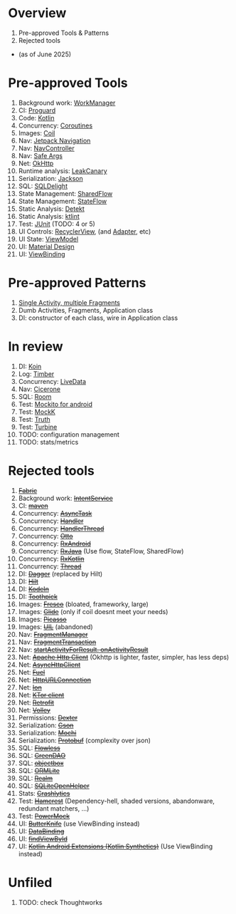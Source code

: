 # Overview
1. Pre-approved Tools & Patterns
1. Rejected tools
- (as of June 2025)


# Pre-approved Tools
1. Background work: [WorkManager](https://developer.android.com/develop/background-work/background-tasks/persistent/getting-started)
1. CI: [Proguard](https://developer.android.com/topic/performance/app-optimization/enable-app-optimization)
1. Code: [Kotlin](https://kotlinlang.org/)
1. Concurrency: [Coroutines](https://kotlinlang.org/docs/coroutines-overview.html)
1. Images: [Coil](https://coil-kt.github.io/coil/)
1. Nav: [Jetpack Navigation](https://developer.android.com/guide/navigation)
1. Nav: [NavController](https://developer.android.com/guide/navigation/navcontroller)
1. Nav: [Safe Args](https://developer.android.com/guide/navigation/use-graph/safe-args)
1. Net: [OkHttp](https://square.github.io/okhttp/)
1. Runtime analysis: [LeakCanary](https://square.github.io/leakcanary/)
1. Serialization: [Jackson](https://github.com/FasterXML/jackson)
1. SQL: [SQLDelight](https://github.com/sqldelight/sqldelight)
1. State Management: [SharedFlow](https://kotlinlang.org/api/kotlinx.coroutines/kotlinx-coroutines-core/kotlinx.coroutines.flow/-shared-flow/)
1. State Management: [StateFlow](https://kotlinlang.org/api/kotlinx.coroutines/kotlinx-coroutines-core/kotlinx.coroutines.flow/-state-flow/)
1. Static Analysis: [Detekt](https://github.com/detekt/detekt)
1. Static Analysis: [ktlint](https://github.com/pinterest/ktlint)
1. Test: [JUnit](TODO) (TODO: 4 or 5)
1. UI Controls: [RecyclerView](https://developer.android.com/develop/ui/views/layout/recyclerview), (and [Adapter](https://developer.android.com/reference/androidx/recyclerview/widget/RecyclerView.Adapter), etc)
1. UI State: [ViewModel](https://developer.android.com/topic/libraries/architecture/viewmodel)
1. UI: [Material Design](https://developer.android.com/develop/ui/views/theming/look-and-feel)
1. UI: [ViewBinding](https://developer.android.com/topic/libraries/view-binding)


# Pre-approved Patterns
1. [Single Activity, multiple Fragments](https://developer.android.com/guide/fragments/communicate)
1. Dumb Activities, Fragments, Application class
1. DI: constructor of each class, wire in Application class


# In review
1. DI: [Koin](https://insert-koin.io/docs/setup/koin)
1. Log: [Timber](https://github.com/JakeWharton/timber)
1. Concurrency: [LiveData](TODO)
1. Nav: [Cicerone](https://github.com/terrakok/Cicerone)
1. SQL: [Room](https://developer.android.com/training/data-storage/room)
1. Test: [Mockito for android](TODO)
1. Test: [MockK](https://mockk.io/ANDROID.html)
1. Test: [Truth](https://truth.dev/)
1. Test: [Turbine](https://github.com/cashapp/turbine)
1. TODO: configuration management
1. TODO: stats/metrics


# Rejected tools
1. ~~[Fabric](https://firebase.google.com/docs/reference/android/io/fabric/sdk/android/fabric/Fabric)~~
1. Background work: ~~[IntentService](https://developer.android.com/reference/android/app/IntentService)~~
1. CI: ~~[maven](https://maven.apache.org/)~~
1. Concurrency: ~~[AsyncTask](https://developer.android.com/reference/android/os/AsyncTask)~~
1. Concurrency: ~~[Handler](https://developer.android.com/reference/android/os/Handler)~~
1. Concurrency: ~~[HandlerThread](https://developer.android.com/reference/android/os/HandlerThread)~~
1. Concurrency: ~~[Otto](https://square.github.io/otto/)~~
1. Concurrency: ~~[RxAndroid](https://github.com/ReactiveX/RxAndroid)~~
1. Concurrency: ~~[RxJava](https://github.com/ReactiveX/RxJava)~~ (Use flow, StateFlow, SharedFlow)
1. Concurrency: ~~[RxKotlin](https://github.com/ReactiveX/RxKotlin)~~
1. Concurrency: ~~[Thread](https://developer.android.com/reference/java/lang/Thread)~~
1. DI: ~~[Dagger](https://developer.android.com/training/dependency-injection/dagger-android)~~ (replaced by Hilt)
1. DI: ~~[Hilt](https://developer.android.com/training/dependency-injection/hilt-android)~~
1. DI: ~~[KodeIn](https://github.com/kosi-libs/Kodein)~~
1. DI: ~~[Toothpick](https://github.com/stephanenicolas/toothpick)~~
1. Images: ~~[Fresco](https://frescolib.org/)~~ (bloated, frameworky, large)
1. Images: ~~[Glide](https://github.com/bumptech/glide)~~ (only if coil doesnt meet your needs)
1. Images: ~~[Picasso](https://square.github.io/picasso/)~~
1. Images: ~~[UIL](https://github.com/nostra13/Android-Universal-Image-Loader)~~ (abandoned)
1. Nav: ~~[FragmentManager](https://developer.android.com/guide/fragments/fragmentmanager#using)~~
1. Nav: ~~[FragmentTransaction](https://developer.android.com/reference/androidx/fragment/app/FragmentTransaction.html)~~
1. Nav: ~~[startActivityForResult, onActivityResult](https://developer.android.com/training/basics/intents/result)~~
1. Net: ~~[Apache Http Client](https://hc.apache.org/httpcomponents-client-4.5.x/index.html)~~ (Okhttp is lighter, faster, simpler, has less deps)
1. Net: ~~[AsyncHttpClient](https://github.com/android-async-http/android-async-http)~~
1. Net: ~~[Fuel](https://github.com/kittinunf/fuel)~~
1. Net: ~~[HttpURLConnection ](https://developer.android.com/reference/java/net/HttpURLConnection)~~
1. Net: ~~[Ion](https://github.com/koush/ion)~~
1. Net: ~~[KTor client](https://ktor.io/docs/client-engines.html)~~
1. Net: ~~[Retrofit](https://square.github.io/retrofit/)~~
1. Net: ~~[Volley](https://google.github.io/volley/)~~
1. Permissions: ~~[Dexter](https://github.com/Karumi/Dexter)~~
1. Serialization: ~~[Gson](https://github.com/google/gson)~~
1. Serialization: ~~[Mochi](https://github.com/square/moshi)~~
1. Serialization: ~~[Protobuf](TODO)~~ (complexity over json)
1. SQL: ~~[Flowless](TODO)~~
1. SQL: ~~[GreenDAO](https://github.com/greenrobot/greenDAO)~~
1. SQL: ~~[objectbox](https://objectbox.io/)~~
1. SQL: ~~[ORMLite](https://ormlite.com/)~~
1. SQL: ~~[Realm](https://github.com/realm/realm-java)~~
1. SQL: ~~[SQLiteOpenHelper](https://developer.android.com/reference/android/database/sqlite/SQLiteOpenHelper)~~
1. Stats: ~~[Crashlytics](https://firebase.google.com/products/crashlytics)~~
1. Test: ~~[Hamcrest](https://hamcrest.org/JavaHamcrest/)~~ (Dependency-hell, shaded versions, abandonware, redundant matchers, ...)
1. Test: ~~[PowerMock](https://github.com/powermock/powermock)~~
1. UI: ~~[ButterKnife](https://github.com/JakeWharton/butterknife)~~ (use ViewBinding instead)
1. UI: ~~[DataBinding](https://developer.android.com/topic/libraries/data-binding)~~
1. UI: ~~[findViewById](https://developer.android.com/reference/android/view/View#findViewById(int))~~
1. UI: ~~[Kotlin Android Extensions (Kotlin Synthetics)](https://developer.android.com/topic/libraries/view-binding/migration)~~ (Use ViewBinding instead)


# Unfiled
1. TODO: check Thoughtworks 